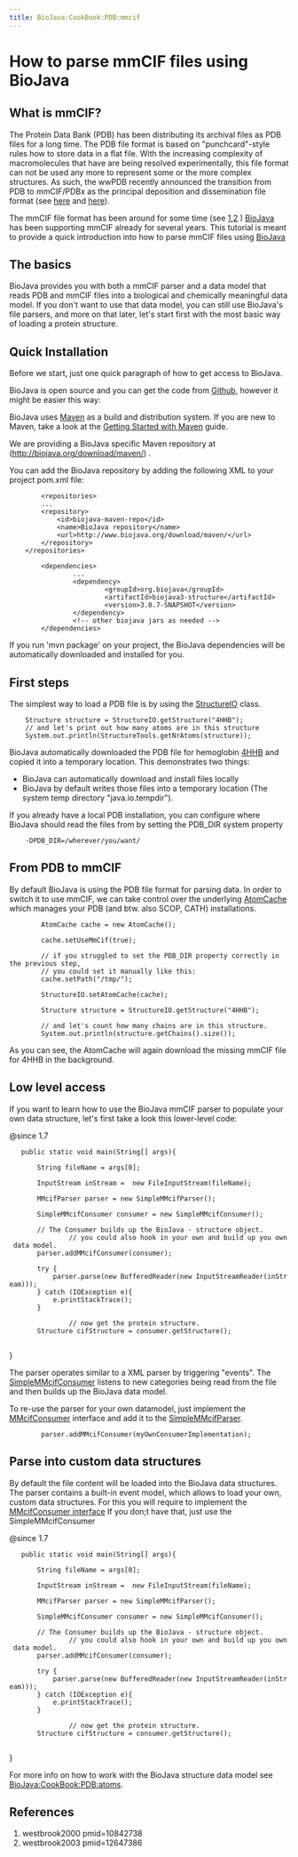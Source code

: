 ```yaml
---
title: BioJava:CookBook:PDB:mmcif
---
```


How to parse mmCIF files using BioJava
======================================

What is mmCIF?
--------------

The Protein Data Bank (PDB) has been distributing its archival files as
PDB files for a long time. The PDB file format is based on
"punchcard"-style rules how to store data in a flat file. With the
increasing complexity of macromolecules that have are being resolved
experimentally, this file format can not be used any more to represent
some or the more complex structures. As such, the wwPDB recently
announced the transition from PDB to mmCIF/PDBx as the principal
deposition and dissemination file format (see
[here](http://www.wwpdb.org/news/news_2013.html#22-May-2013) and
[here](http://wwpdb.org/workshop/wgroup.html)).

The mmCIF file format has been around for some time (see
[1](#westbrook2000 "wikilink"),[2](#westbrook2003 "wikilink") )
[BioJava](http://www.biojava.org) has been supporting mmCIF already for
several years. This tutorial is meant to provide a quick introduction
into how to parse mmCIF files using [BioJava](http://www.biojava.org)

The basics
----------

BioJava provides you with both a mmCIF parser and a data model that
reads PDB and mmCIF files into a biological and chemically meaningful
data model. If you don't want to use that data model, you can still use
BioJava's file parsers, and more on that later, let's start first with
the most basic way of loading a protein structure.

Quick Installation
------------------

Before we start, just one quick paragraph of how to get access to
BioJava.

BioJava is open source and you can get the code from
[Github](https://github.com/biojava/biojava), however it might be easier
this way:

BioJava uses [Maven](http://maven.apache.org/) as a build and
distribution system. If you are new to Maven, take a look at the
[Getting Started with
Maven](http://maven.apache.org/guides/getting-started/index.html) guide.

We are providing a BioJava specific Maven repository at
(http://biojava.org/download/maven/) .

You can add the BioJava repository by adding the following XML to your
project pom.xml file:

            <repositories>
            ...
            <repository>
                <id>biojava-maven-repo</id>
                <name>BioJava repository</name>
                <url>http://www.biojava.org/download/maven/</url>           
            </repository>
        </repositories>

            <dependencies>
                    ...
                    <dependency>
                            <groupId>org.biojava</groupId>
                            <artifactId>biojava3-structure</artifactId>
                            <version>3.0.7-SNAPSHOT</version>
                    </dependency>
                    <!-- other biojava jars as needed -->
            </dependencies>
        

If you run 'mvn package' on your project, the BioJava dependencies will
be automatically downloaded and installed for you.

First steps
-----------

The simplest way to load a PDB file is by using the
[StructureIO](http://www.biojava.org/docs/api/org/biojava3/structure/StructureIO.html)
class.

        Structure structure = StructureIO.getStructure("4HHB");
        // and let's print out how many atoms are in this structure
        System.out.println(StructureTools.getNrAtoms(structure));

BioJava automatically downloaded the PDB file for hemoglobin
[4HHB](http://www.rcsb.org/pdb/explore.do?structureId=4HHB) and copied
it into a temporary location. This demonstrates two things:

-   BioJava can automatically download and install files locally
-   BioJava by default writes those files into a temporary location (The
    system temp directory "java.io.tempdir").

If you already have a local PDB installation, you can configure where
BioJava should read the files from by setting the PDB\_DIR system
property

        -DPDB_DIR=/wherever/you/want/

<h2 id="from-pdb-to-mmcif">
From PDB to mmCIF

</h2>
By default BioJava is using the PDB file format for parsing data. In
order to switch it to use mmCIF, we can take control over the underlying
<a href="http://www.biojava.org/docs/api/org/biojava/bio/structure/align/util/AtomCache.html">AtomCache</a>
which manages your PDB (and btw. also SCOP, CATH) installations.

            AtomCache cache = new AtomCache();
                
            cache.setUseMmCif(true);
                
            // if you struggled to set the PDB_DIR property correctly in the previous step, 
            // you could set it manually like this:
            cache.setPath("/tmp/");
                
            StructureIO.setAtomCache(cache);
                
            Structure structure = StructureIO.getStructure("4HHB");
                        
            // and let's count how many chains are in this structure.
            System.out.println(structure.getChains().size());

As you can see, the AtomCache will again download the missing mmCIF file
for 4HHB in the background.

<h2 id="low-level-access">
Low level access

</h2>
If you want to learn how to use the BioJava mmCIF parser to populate
your own data structure, let's first take a look this lower-level code:

<java> @since 1.7

`   public static void main(String[] args){`

`       String fileName = args[0];`  
`       `  
`       InputStream inStream =  new FileInputStream(fileName);`  
`       `  
`       MMcifParser parser = new SimpleMMcifParser();`

`       SimpleMMcifConsumer consumer = new SimpleMMcifConsumer();`

`       // The Consumer builds up the BioJava - structure object.`  
`               // you could also hook in your own and build up you own data model.          `  
`       parser.addMMcifConsumer(consumer);`

`       try {`  
`           parser.parse(new BufferedReader(new InputStreamReader(inStream)));`  
`       } catch (IOException e){`  
`           e.printStackTrace();`  
`       }`

`               // now get the protein structure.`  
`       Structure cifStructure = consumer.getStructure();`  
`                     `

}

</java>

The parser operates similar to a XML parser by triggering "events". The
[SimpleMMcifConsumer](http://www.biojava.org/docs/api/org/biojava/bio/structure/io/mmcif/SimpleMMcifConsumer.html)
listens to new categories being read from the file and then builds up
the BioJava data model.

To re-use the parser for your own datamodel, just implement the
[MMcifConsumer](http://www.biojava.org/docs/api/org/biojava/bio/structure/io/mmcif/MMcifConsumer.html)
interface and add it to the
[SimpleMMcifParser](http://www.biojava.org/docs/api/org/biojava/bio/structure/io/mmcif/SimpleMMcifParser.html).

            parser.addMMcifConsumer(myOwnConsumerImplementation);

Parse into custom data structures
---------------------------------

By default the file content will be loaded into the BioJava data
structures. The parser contains a built-in event model, which allows to
load your own, custom data structures. For this you will require to
implement the [MMcifConsumer
interface](http://www.spice-3d.org/public-files/javadoc/biojava/org/biojava/bio/structure/io/mmcif/MMcifConsumer.html)
If you don;t have that, just use the SimpleMMcifConsumer

<java> @since 1.7

`   public static void main(String[] args){`

`       String fileName = args[0];`  
`       `  
`       InputStream inStream =  new FileInputStream(fileName);`  
`       `  
`       MMcifParser parser = new SimpleMMcifParser();`

`       SimpleMMcifConsumer consumer = new SimpleMMcifConsumer();`

`       // The Consumer builds up the BioJava - structure object.`  
`               // you could also hook in your own and build up you own data model.          `  
`       parser.addMMcifConsumer(consumer);`

`       try {`  
`           parser.parse(new BufferedReader(new InputStreamReader(inStream)));`  
`       } catch (IOException e){`  
`           e.printStackTrace();`  
`       }`

`               // now get the protein structure.`  
`       Structure cifStructure = consumer.getStructure();`  
`                     `

}

</java>

For more info on how to work with the BioJava structure data model see
<BioJava:CookBook:PDB:atoms>.

References
----------

<biblio>

1.  westbrook2000 pmid=10842738
2.  westbrook2003 pmid=12647386

</biblio>
